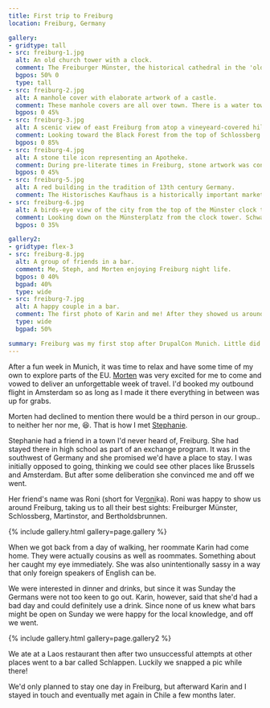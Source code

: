 ```yaml
---
title: First trip to Freiburg
location: Freiburg, Germany

gallery:
- gridtype: tall
- src: freiburg-1.jpg
  alt: An old church tower with a clock.
  comment: The Freiburger Münster, the historical cathedral in the 'old town' of Freiburg.
  bgpos: 50% 0
  type: tall
- src: freiburg-2.jpg
  alt: A manhole cover with elaborate artwork of a castle.
  comment: These manhole covers are all over town. There is a water tower made in the image of these.
  bgpos: 0 45%
- src: freiburg-3.jpg
  alt: A scenic view of east Freiburg from atop a vineyeard-covered hill.
  comment: Looking toward the Black Forest from the top of Schlossberg.
  bgpos: 0 85%
- src: freiburg-4.jpg
  alt: A stone tile icon representing an Apotheke.
  comment: During pre-literate times in Freiburg, stone artwork was constructed in order to show illiterate citizens where they could find food, medicine, and other essential goods and services.
  bgpos: 0 45%
- src: freiburg-5.jpg
  alt: A red building in the tradition of 13th century Germany.
  comment: The Historisches Kaufhaus is a historically important market building, which is still the site of Freiburg's market to this day.
- src: freiburg-6.jpg
  alt: A birds-eye view of the city from the top of the Münster clock tower.
  comment: Looking down on the Münsterplatz from the clock tower. Schwabentor is far in the background too.
  bgpos: 0 35%

gallery2:
- gridtype: flex-3
- src: freiburg-8.jpg
  alt: A group of friends in a bar.
  comment: Me, Steph, and Morten enjoying Freiburg night life.
  bgpos: 0 40%
  bgpad: 40%
  type: wide
- src: freiburg-7.jpg
  alt: A happy couple in a bar.
  comment: The first photo of Karin and me! After they showed us around town we went out for drinks at Schlappen.
  type: wide
  bgpad: 50%

summary: Freiburg was my first stop after DrupalCon Munich. Little did I know it would be the best place on my trip through Europe! This day was the catalyst for my moving to Europe to be with Karin.
---
```


After a fun week in Munich, it was time to relax and have some time of my own to explore parts of the EU. [Morten](http://morten.dk) was very excited for me to come and vowed to deliver an unforgettable week of travel. I'd booked my outbound flight in Amsterdam so as long as I made it there everything in between was up for grabs.

Morten had declined to mention there would be a third person in our group.. to neither her nor me, 😆. That is how I met [Stephanie](https://twitter.com/stephelhajj).

Stephanie had a friend in a town I'd never heard of, Freiburg. She had stayed there in high school as part of an exchange program. It was in the southwest of Germany and she promised we'd have a place to stay. I was initially opposed to going, thinking we could see other places like Brussels and Amsterdam. But after some deliberation she convinced me and off we went.

Her friend's name was Roni (short for Ve<u>roni</u>ka). Roni was happy to show us around Freiburg, taking us to all their best sights: Freiburger Münster, Schlossberg, Martinstor, and Bertholdsbrunnen.

{% include gallery.html gallery=page.gallery %}

When we got back from a day of walking, her roommate Karin had come home. They were actually cousins as well as roommates. Something about her caught my eye immediately. She was also unintentionally sassy in a way that only foreign speakers of English can be.

We were interested in dinner and drinks, but since it was Sunday the Germans were not too keen to go out. Karin, however, said that she'd had a bad day and could definitely use a drink. Since none of us knew what bars might be open on Sunday we were happy for the local knowledge, and off we went.

{% include gallery.html gallery=page.gallery2 %}

We ate at a Laos restaurant then after two unsuccessful attempts at other places went to a bar called Schlappen. Luckily we snapped a pic while there!

We'd only planned to stay one day in Freiburg, but afterward Karin and I stayed in touch and eventually met again in Chile a few months later.
